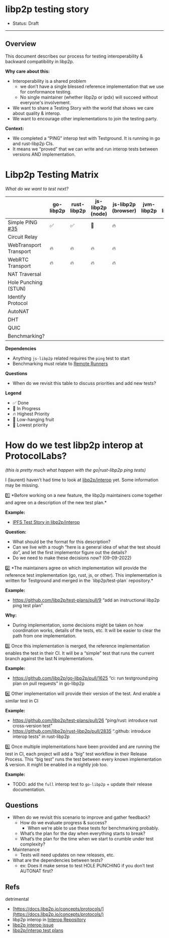 # libp2p testing story

- Status: Draft

---

## Overview

This document describes our process for testing interoperability & backward compatibility in libp2p.

**Why care about this:**

- Interoperability is a shared problem
    - we don’t have a single blessed reference implementation that we use for conformance testing.
    - No single maintainer (whether libp2p or ipdx) will succeed without everyone's involvement.
- We want to share a Testing Story with the world that shows we care about quality & interop.
- We want to encourage other implementations to join the testing party.

**Context:**

- We completed a “PING” interop test with Testground. It is running in go and rust-libp2p CIs.
- It means we “proved” that we can write and run interop tests between versions AND implementation.

# Libp2p Testing Matrix

*What do we want to test next?*

|                                   | go-libp2p | rust-libp2p | js-libp2p (node) | js-libp2p (browser) | jvm-libp2p | nim-libp2p |
| ---                               | ---       | ---         | ---              | ---                 | ---        | ---        |
| Simple PING [#35][issue-35]       | ✅ | ✅ | 🍎 | 🔥 |  |  |
| Circuit Relay                     |  |  |  |  |  |  |
| WebTransport Transport            | 🔥 | 🔥 | 🔥 | 🔥 |  |  |
| WebRTC Transport                  | 🔥 | 🔥 | 🔥 | 🔥 |  |  |
| NAT Traversal                     |  |  |  |  |  |  |
| Hole Punching (STUN)              |  |  |  |  |  |  |
| Identify Protocol                 |  |  |  |  |  |  |
| AutoNAT                           |  |  |  |  |  |  |
| DHT                               |  |  |  |  |  |  |
| QUIC                              |  |  |  |  |  |  |
| Benchmarking?                     |  |  |  |  |  |  |

**Dependencies**

- Anything `js-libp2p` related requires the `ping` test to start
- Benchmarking must relate to [Remote Runners][remote-runners]

**Questions**

- When do we revisit this table to discuss priorities and add new tests?

**Legend**

- ✅ Done
- 🚚 In Progress
- 🔥 Highest Priority
- 🍎 Low-hanging fruit
- 🧊 Lowest priority

# How do we test libp2p interop at ProtocolLabs?

*(this is pretty much what happen with the go|rust-libp2p ping tests)*

I (laurent) haven’t had time to look at [libp2p/interop](https://github.com/libp2p/interop/actions/runs/3021456724) yet. Some information may be missing.

<aside>
1️⃣ *Before working on a new feature, the libp2p maintainers come together and agree on a description of the new test plan.*

</aside>

**Example:**

- [IPFS Test Story in libp2p/interop](https://github.com/libp2p/interop/blob/master/pdd/PDD-THE-IPFS-BUNDLE.md)

**Question:**

- What should be the format for this description?
- Can we live with a rough “here is a general idea of what the test should do”, and let the first implementor figure out the details?
- Do we need to make these decisions now? (09-09-2022)

<aside>
2️⃣ *The maintainers agree on which implementation will provide the reference test implementation (go, rust, js, or other). This implementation is written for Testground and merged in the `libp2p/test-plan` repository.*

</aside>

**Example:**

- https://github.com/libp2p/test-plans/pull/9 “add an instructional libp2p ping test plan”

**Why:**

- During implementation, some decisions might be taken on how coordination works, details of the tests, etc. It will be easier to clear the path from one implementation.

<aside>
3️⃣ Once this implementation is merged, the reference implementation enables the test in their CI. It will be a “simple” test that runs the current branch against the last N implementations.

</aside>

**Example:**

- https://github.com/libp2p/go-libp2p/pull/1625 “ci: run testground:ping plan on pull requests” in go-libp2p

<aside>
4️⃣ Other implementation will provide their version of the test. And enable a similar test in CI

</aside>

**Example:**

- https://github.com/libp2p/test-plans/pull/26 “ping/rust: introduce rust cross-version test”
- https://github.com/libp2p/rust-libp2p/pull/2835 “.github: introduce interop tests” in rust-libp2p

<aside>
5️⃣ Once multiple implementations have been provided and are running the test in CI, each project will add a “big” test workflow in their Release Process.
This “big test” runs the test between every known implementation & version.
It might be enabled in a nightly job too.

</aside>

**Example:**

- TODO: add the `full` interop test to `go-libp2p` + update their release documentation.

## Questions

- When do we revisit this scenario to improve and gather feedback?
    - How do we evaluate progress & success?
        - When we’re able to use these tests for benchmarking probably.
    - What’s the plan for the day when everything starts to break?
    - What’s the plan for the time when we start to crumble under test complexity?
- Maintenance
    - Tests will need updates on new releases, etc.
- What are the dependencies between tests?
    - ex: Does it make sense to test HOLE PUNCHING if you don’t test AUTONAT first?

## Refs

detrimental

- [https://docs.libp2p.io/concepts/protocols/](https://docs.libp2p.io/concepts/protocols/)
- libp2p interop in [Interop Repository](https://github.com/libp2p/interop)
- [libp2p interop issue](https://github.com/libp2p/interop/issues/70)
- [libp2p/interop test plans](https://github.com/libp2p/interop/blob/master/pdd/PDD-THE-IPFS-BUNDLE.md)


[issue-35]: https://github.com/libp2p/test-plans/issues/35
[remote-runners]: https://pl-strflt.notion.site/Remote-Runners-c4ad4886c4294fb6a6f8afd9c0c5b73c